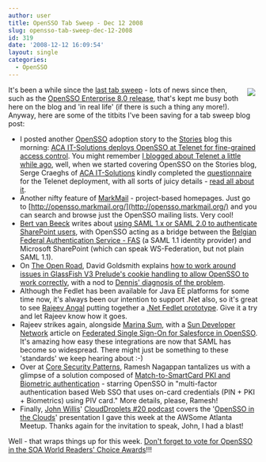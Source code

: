 ```yaml
---
author: user
title: OpenSSO Tab Sweep - Dec 12 2008
slug: opensso-tab-sweep-dec-12-2008
id: 319
date: '2008-12-12 16:09:54'
layout: single
categories:
  - OpenSSO
---
```


<span style="margin: 5px; float: right;">[![](https://opensso.dev.java.net/images/logo.gif)](http://opensso.org/)</span>

It's been a while since the [last tab sweep](http://blogs.sun.com/superpat/entry/opensso_tab_sweep1) - lots of news since then, such as the [OpenSSO Enterprise 8.0 release](http://blogs.sun.com/superpat/entry/opensso_enterprise_8_0_released), that's kept me busy both here on the blog and 'in real life' (if there is such a thing any more!). Anyway, here are some of the titbits I've been saving for a tab sweep blog post:

*   I posted another [OpenSSO](http://opensso.org/) adoption story to the [Stories](http://blogs.sun.com/stories/) blog this morning: [ACA IT-Solutions deploys OpenSSO at Telenet for fine-grained access control](http://blogs.sun.com/stories/entry/telenet). You might remember [I blogged about Telenet a little while ago](http://blogs.sun.com/superpat/entry/opensso_live_at_telenet_be), well, when we started covering OpenSSO on the Stories blog, Serge Craeghs of [ACA IT-Solutions](http://www.aca-it.be/) kindly completed the [questionnaire](http://blogs.sun.com/stories/resource/opensso_questionnaire.txt) for the Telenet deployment, with all sorts of juicy details - [read all about it](http://blogs.sun.com/stories/entry/telenet).
*   Another nifty feature of [MarkMail](http://markmail.org/) - project-based homepages. Just go to [http://opensso.markmail.org/](http://opensso.markmail.org/) and you can search and browse just the OpenSSO mailing lists. Very cool!
*   [Bert van Beeck](http://blogs.sun.com/identityfever/) writes about [using SAML 1.x or SAML 2.0 to authenticate SharePoint users](http://blogs.sun.com/identityfever/entry/using_saml_1_x_to), with OpenSSO acting as a bridge between the [Belgian Federal Authentication Service - FAS](http://www.itprofessional.be/toolkit.cfm?id=70918) (a SAML 1.1 identity provider) and Microsoft SharePoint (which can speak WS-Federation, but not plain SAML 1.1).
*   On [The Open Road](http://blogs.sun.com/openroad/), David Goldsmith explains [how to work around issues in GlassFish V3 Prelude's cookie handling to allow OpenSSO to work correctly](http://blogs.sun.com/openroad/entry/installing_opensso_enterprise_8_0), with a nod to [Dennis' diagnosis of the problem](http://dennisseah.wordpress.com/2008/12/07/opensso-on-glassfish-v3-prelude).
*   Although the Fedlet has been available for Java EE platforms for some time now, it's always been our intention to support .Net also, so it's great to see [Rajeev Angal](http://blogs.sun.com/rangal/) putting together a [.Net Fedlet prototype](http://blogs.sun.com/rangal/entry/net_fedlet). Give it a try and let Rajeev know how it goes.
*   Rajeev strikes again, alongside [Marina Sum](http://weblogs.java.net/blog/marinasum/), with a [Sun Developer Network](http://developers.sun.com/) article on [Federated Single Sign-On for Salesforce in OpenSSO](http://developers.sun.com/identity/reference/techart/salesforce.html). It's amazing how easy these integrations are now that SAML has become so widespread. There might just be something to these 'standards' we keep hearing about :-)
*   Over at [Core Security Patterns](http://www.coresecuritypatterns.com/blogs), Ramesh Nagappan tantalizes us with a glimpse of a solution composed of [Match-to-SmartCard PKI and Biometric authentication](http://www.coresecuritypatterns.com/blogs/?p=262) - starring OpenSSO in "multi-factor authentication based Web SSO that uses on-card credentials (PIN + PKI + Biometrics) using PIV card." More details, please, Ramesh!
*   Finally, [John Willis](http://www.johnmwillis.com/)' [CloudDroplets #20 podcast](http://www.johnmwillis.com/droplets/clouddroplets-20-cry-baby-cry/) covers the '[OpenSSO in the Clouds](http://blogs.sun.com/superpat/entry/opensso_in_the_clouds)' presentation I gave this week at the AWSome Atlanta Meetup. Thanks again for the invitation to speak, John, I had a blast!

Well - that wraps things up for this week. [Don't forget to vote for OpenSSO in the SOA World Readers' Choice Awards](http://blogs.sun.com/superpat/entry/soa_world_readers_choice_awards)!!!